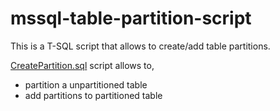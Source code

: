 # mssql-table-partition-script

This is a T-SQL script that allows to create/add table partitions.

[CreatePartition.sql](CreatePartition.sql) script allows to,
- partition a unpartitioned table
- add partitions to partitioned table
